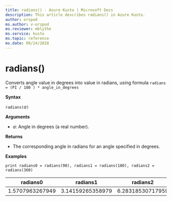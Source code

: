```yaml
---
title: radians() - Azure Kusto | Microsoft Docs
description: This article describes radians() in Azure Kusto.
author: orspod
ms.author: v-orspod
ms.reviewer: mblythe
ms.service: kusto
ms.topic: reference
ms.date: 09/24/2018
---
```

# radians()

Converts angle value in degrees into value in radians, using formula `radians = (PI / 180 ) * angle_in_degrees`

**Syntax**

`radians(`*a*`)`

**Arguments**

* *a*: Angle in degrees (a real number).

**Returns**

* The corresponding angle in radians for an angle specified in degrees. 

**Examples**

```kusto
print radians0 = radians(90), radians1 = radians(180), radians2 = radians(360) 

```

|radians0|radians1|radians2|
|---|---|---|
|1.5707963267949|3.14159265358979|6.28318530717959|